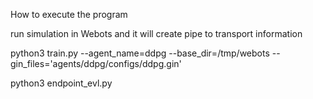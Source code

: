 How to execute the program

run simulation in Webots and it will create pipe to transport information

python3 train.py --agent_name=ddpg --base_dir=/tmp/webots --gin_files='agents/ddpg/configs/ddpg.gin'

python3 endpoint_evl.py
